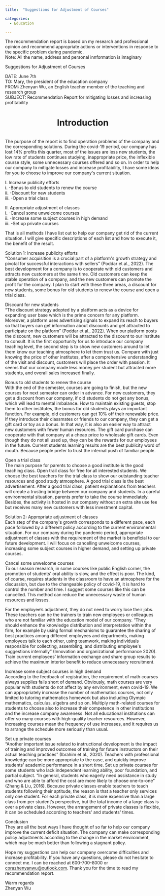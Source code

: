 ```yaml
---
title:  "Suggestions for Adjustment of Courses"

categories: 
  - Education

---
```


The recommendation report is based on my research and professional opinion and recommend appropriate actions or interventions in response to the specific problem during pandemic. <br>
Note: All the name, address and personal innformation is imaginary

Suggestions for Adjustment of Courses

DATE: June 7th<br>
TO: Mary, the president of the education company<br>
FROM: Zhenyan Wu, an English teacher member of the teaching and research group<br>
SUBJECT: Recommendation Report for mitigating losses and increasing profitability<br>

<h1 align="center">Introduction</h1><br>
The purpose of the report is to find operation problems of the company and the corresponding solutions. During the covid-19 period, our company has lost 14% profits this quarter, most of the issues are less new students, the low rate of students continues studying, inappropriate price, the inflexible course style, some unnecessary courses offered and so on. In order to help our company to mitigate losses and increase profitability, I have some ideas for you to choose to improve our company's current situation.

I. Increase publicity efforts<br>
i. -Bonus to old students to renew the course<br>
ii. -Discount for new students<br>
iii. -Open a trial class<br>

II. Appropriate adjustment of classes<br>
i. -Cancel some unwelcome courses<br>
ii. -Increase some subject courses in high demand<br>
iii. -Set up private courses<br>

That is all methods I have list out to help our company get rid of the current situation. I will give specific descriptions of each list and how to execute it, the benefit of the result.

Solution 1: Increase publicity efforts<br>
“Consumer acquisition is a crucial part of a platform's growth strategy and pivotal for successful interactions with sellers” (Poddar et al., 2022). The best development for a company is to cooperate with old customers and attracts new customers at the same time. Old customers can keep the stable operation of a company, and the new customers can promote the profit for the company. I plan to start with these three areas, a discount for new students, some bonus for old students to renew the course and open a trial class.

Discount for new students<br>
“The discount strategy adopted by a platform acts as a device for expanding user base which is the prime concern for any platform. Moreover, a platform uses advertising signals to expand its reach to buyers so that buyers can get information about discounts and get attracted to participate on the platform” (Poddar et al., 2022). When our platform posts the discount, new customers will be attracted to the discount to our institute to consult. It is the first opportunity for us to introduce our company teaching level, the second step is to show new customers around to let them know our teaching atmosphere to let them trust us. Compare with just knowing the price of other institutes, after a comprehensive understanding of the visit and discount, customers will place the order with passion. It seems that our company made less money per student but attracted more students, and overall sales increased finally.

Bonus to old students to renew the course<br>
With the end of the semester, courses are going to finish, but the new courses for next semester can order in advance. For new customers, they get a discount from our company, if old students do not get any bonus, which will lead to mental imbalance. How to maintain existing guests, stop them to other institutes, the bonus for old students plays an important function. For example, old customers can get 10% off their renewable price. If they introduce their classmates or friends to our company, they can get a gift card or toy as a bonus. In that way, it is also an easier way to attract new customers with fewer human resources. The gift card purchase can cooperate with that company at a cheap price to wholesale gift cards. Even though they do not all used up, they can be the rewards for our employees in the future. Current students learning results are the best publicity word of mouth. Because people prefer to trust the internal push of familiar people.

Open a trial class<br>
The main purpose for parents to choose a good institute is the good teaching class. Open trail class for free for all interested students. We choose the best teachers for the trial class to show our outstanding teacher resources and good study atmosphere. A good trial class is the best advertisement. After a good trial class, patient explanations from teachers will create a trusting bridge between our company and students. In a careful environmental situation, parents prefer to take the course immediately. Besides, the activity is hosted in our company without an extra site use fee but receives many new customers with less investment capital.

Solution 2: Appropriate adjustment of classes<br>
Each step of the company's growth corresponds to a different pace, each pace followed by a different policy according to the current environmental situation. For our company during the pandemic period, appropriate adjustment of classes with the requirement of the market is beneficial to our future development. I will focus on cancelling unwelcome courses, increasing some subject courses in higher demand, and setting up private courses.

Cancel some unwelcome courses<br>
To our season research, in some courses like public English corner, the promotion of students’ oral ability is slow, and the effect is poor. The kind, of course, requires students in the classroom to have an atmosphere for the discussion, but due to the changeable policy of covid-19, it is hard to control the number and time. I suggest some courses like this can be cancelled. This method can reduce the unnecessary waste of human resources and losses.

For the employee’s adjustment, they do not need to worry lose their jobs. These teachers can be the trainers to train new employees or colleagues who are not familiar with the education model of our company. “They should enhance the knowledge distribution and interpretation within the firm, for example by using formal mechanisms to guarantee the sharing of best practices among different employees and departments, making employees talk to each other, using teamwork, making individuals responsible for collecting, assembling, and distributing employee's suggestions internally” (Innovation and organizational performance 2020). Train current employees’ information exchange and share group results to achieve the maximum interior benefit to reduce unnecessary recruitment.

Increase some subject courses in high demand<br>
According to the feedback of registration, the requirement of math courses always supplies falls short of demand. Obviously, math courses are very popular with students do not affect by any environment, even covid-19. We can appropriately increase the number of mathematics courses, not only limited to tutoring mathematics homework but also including Olympic mathematics, calculus, algebra and so on. Multiply math-related courses for students to choose also to increase their competence in other institutions and the increase company awareness. Not all educational institutions can offer so many courses with high-quality teacher resources. However, increasing courses mean the frequency of use increases, and it requires us to arrange the schedule more seriously than usual.

Set up private courses<br>
“Another important issue related to instructional development is the impact of training and improved outcomes of training for future instructors on their actual teaching practices” (Ibrahim et al., 2020). Teachers with professional knowledge can be more appropriate to the case, and quickly improve students' academic performance in a short time. Set up private courses for some students who lack independent learning ability, poor foundation, and partial subject. “In general, students who eagerly need assistance in study and who are able to afford the cost are more likely to choose one-to-one” (Zhang & Liu, 2016). Because private classes enable teachers to teach students following their aptitude, the reason is that a teacher only services only one student. For each private class, it is more expensive than a large class from per student’s perspective, but the total income of a large class is over a private class. However, the arrangement of private classes is flexible, it can be scheduled according to teachers' and students' times.

Conclusion<br>
They are all the best ways I have thought of so far to help our company improve the current deficit situation. The company can make corresponding policy adjustments according to the change in the market environment, which may be much better than following a stagnant policy.

Hope my suggestions can help our company overcome difficulties and increase profitability. If you have any questions, please do not hesitate to connect me. I can be reached at 600-700-8000 or corazhenyanwu@outlook.com. Thank you for the time to read my recommendation report.

Warm regards<br>
Zhenyan Wu
